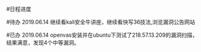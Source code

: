 #日程进度

#待办
2019.06.14  继续看kali安全牛讲座，继续看快写36技法,浏览漏洞公告网站

#已办
2019.06.14  openvas安装并在ubuntu下测试了218.57.13.209的漏洞扫描，结果满意，发现4个中等漏洞。
